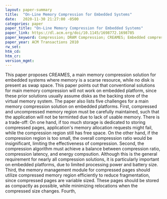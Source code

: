 ```yaml
---
layout: paper-summary
title:  "On-Line Memory Compression for Embedded Systems"
date:   2020-11-30 21:27:00 -0500
categories: paper
paper_title: "On-Line Memory Compression for Embedded Systems"
paper_link: https://dl.acm.org/doi/10.1145/1698772.1698785
paper_keyword: Compression; DRAM Compression; CREAMES; Embedded compression
paper_year: ACM Transactions 2010
rw_set:
htm_cd:
htm_cr:
version_mgmt:
---
```


This paper proposes CREAMES, a main memory compression solution for embedded systems where memory is a scarse
resource, while no disk is present as swap space. 
This paper points out that conventional solutions for main memory compression will not work on embedded platform,
since these prior solutions usually assume disks as the backing store of the virtual memory system.
The paper also lists five challenges for a main memory compression solution on embedded platforms. 
First, compressed and uncompressed memory region must be carefully maintained, such that the application will not
be terminted due to lack of usable memory. There is a trade-off: On one hand, if too much storage is dedicated
to storing compressed pages, application's memory allocation requests might fail, while the compression region still
has free space. On the other hand, if the compression region is too small, the overall compression ratio would be 
insignificant, limiting the effectiveness of compression.
Second, the compression algorithm must achieve a balance between compression ratio, compression latency, and energy 
compsution. Although this is the general requirement for nearly all compression solutions, it is particularly important
on embedded platforms, due to limited processing power and battery size.
Third, the memory management module for compressed pages should utilize compressed memory region efficiently to reduce
fragmentation, since compressed pages are variable sized. These pages should be stored as compactly as possible, while
minimizing relocations when the compressed size changes.
Fourth, 
